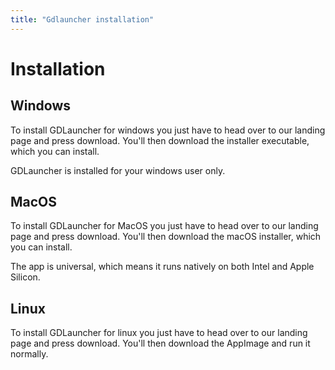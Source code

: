 ```yaml
---
title: "Gdlauncher installation"
---
```


# Installation

## Windows

To install GDLauncher for windows you just have to head over to our landing page and press download.
You'll then download the installer executable, which you can install.

GDLauncher is installed for your windows user only.

## MacOS

To install GDLauncher for MacOS you just have to head over to our landing page and press download.
You'll then download the macOS installer, which you can install.

The app is universal, which means it runs natively on both Intel and Apple Silicon.

## Linux

To install GDLauncher for linux you just have to head over to our landing page and press download.
You'll then download the AppImage and run it normally.
